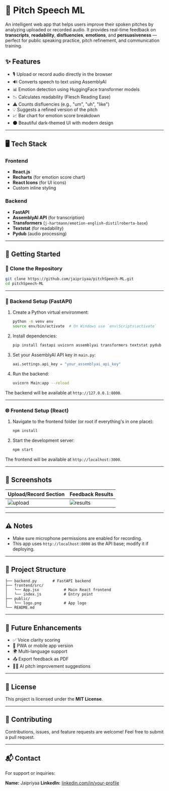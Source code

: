 
# 🎤 Pitch Speech ML

An intelligent web app that helps users improve their spoken pitches by analyzing uploaded or recorded audio. It provides real-time feedback on **transcripts**, **readability**, **disfluencies**, **emotions**, and **persuasiveness** — perfect for public speaking practice, pitch refinement, and communication training.

## ✨ Features

- 🎙 Upload or record audio directly in the browser  
- 🔊 Converts speech to text using AssemblyAI  
- 📊 Emotion detection using HuggingFace transformer models  
- 📉 Calculates readability (Flesch Reading Ease)  
- ⚠️ Counts disfluencies (e.g., "um", "uh", "like")  
- 💡 Suggests a refined version of the pitch  
- 📈 Bar chart for emotion score breakdown  
- 🌑 Beautiful dark-themed UI with modern design  

---

## 🖥 Tech Stack

### Frontend

- **React.js**
- **Recharts** (for emotion score chart)
- **React Icons** (for UI icons)
- Custom inline styling

### Backend

- **FastAPI**
- **AssemblyAI API** (for transcription)
- **Transformers** (`j-hartmann/emotion-english-distilroberta-base`)
- **Textstat** (for readability)
- **Pydub** (audio processing)

---

## 🚀 Getting Started

### 📁 Clone the Repository

```bash
git clone https://github.com/jaipriyaa/pitchSpeech-ML.git
cd pitchSpeech-ML
```

---

### 🔧 Backend Setup (FastAPI)

1. Create a Python virtual environment:
   ```bash
   python -m venv env
   source env/bin/activate  # On Windows use `env\Scripts\activate`
   ```

2. Install dependencies:
   ```bash
   pip install fastapi uvicorn assemblyai transformers textstat pydub python-multipart
   ```

3. Set your AssemblyAI API key in `main.py`:
   ```python
   aai.settings.api_key = "your_assemblyai_api_key"
   ```

4. Run the backend:
   ```bash
   uvicorn Main:app --reload
   ```

The backend will be available at `http://127.0.0.1:8000`.

---

### 🌐 Frontend Setup (React)

1. Navigate to the frontend folder (or root if everything's in one place):
   ```bash
   npm install
   ```

2. Start the development server:
   ```bash
   npm start
   ```

The frontend will be available at `http://localhost:3000`.

---

## 📸 Screenshots

| Upload/Record Section | Feedback Results |
|-----------------------|------------------|
| ![upload](./screens/upload.png) | ![results](./screens/results.png) |

---

## ⚠️ Notes

- Make sure microphone permissions are enabled for recording.
- This app uses `http://localhost:8000` as the API base; modify it if deploying.

---

## 📂 Project Structure

```
├── backend.py       # FastAPI backend
├── frontend/src/
│   └── App.jsx           # Main React frontend
│   └── index.js          # Entry point
├── public/
│   └── logo.png          # App logo
└── README.md
```

---

## 🧠 Future Enhancements

- ✅ Voice clarity scoring
- 📱 PWA or mobile app version
- 🌍 Multi-language support
- 📤 Export feedback as PDF
- 🧑‍🎓 AI pitch improvement suggestions

---

## 📜 License

This project is licensed under the **MIT License**.

---

## 🤝 Contributing

Contributions, issues, and feature requests are welcome! Feel free to submit a pull request.

---

## 📬 Contact

For support or inquiries:

**Name:** Jaipriyaa 
**LinkedIn:** [linkedin.com/in/your-profile](https://linkedin.com/in/jaipriyaa-s)
